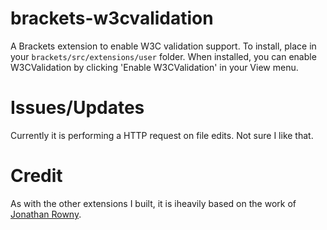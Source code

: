 brackets-w3cvalidation
=================

A Brackets extension to enable W3C validation support. To install, place in your ```brackets/src/extensions/user``` folder.
When installed, you can enable W3CValidation by clicking 'Enable W3CValidation' in your View menu.

Issues/Updates
=====
Currently it is performing a HTTP request on file edits. Not sure I like that.

Credit
=====
As with the other extensions I built, it is iheavily based on the work of [Jonathan Rowny](http://www.jonathanrowny.com/). 